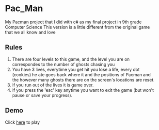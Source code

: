 # Pac_Man
My Pacman project that I did with c# as my final project in 9th grade Computer Science
This version is a little different from the original game that we all know and love
## Rules 
1. There are four levels to this game, and the level you are on correspondes to the number of ghosts chasing you
2. You have 3 lives, everytime you get hit you lose a life, every dot (cookies) he ate goes back where it and the positions of Pacman and the however many ghosts there are on the screen's locations are reset.
3. If you run out of the lives it is game over.
4. If you press the 'esc' key anytime you want to exit the game (but won't pause or save your progress).
## Demo
Click [here]() to play
